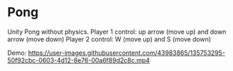 # Pong
 Unity Pong without physics.
Player 1 control: up arrow (move up) and down arrow (move down)
Player 2 control: W (move up) and S (move down)

Demo:
https://user-images.githubusercontent.com/43983865/135753295-50f92cbc-0603-4d12-8e76-00a6f89d2c8c.mp4

